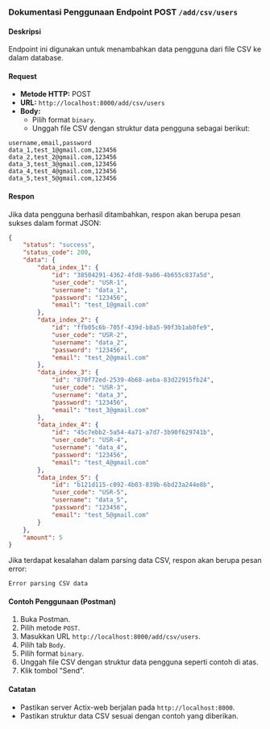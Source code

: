 ### Dokumentasi Penggunaan Endpoint POST `/add/csv/users`

#### Deskripsi
Endpoint ini digunakan untuk menambahkan data pengguna dari file CSV ke dalam database.

#### Request
- **Metode HTTP:** POST
- **URL:** `http://localhost:8000/add/csv/users`
- **Body:**
    - Pilih format `binary`.
    - Unggah file CSV dengan struktur data pengguna sebagai berikut:

```
username,email,password
data_1,test_1@gmail.com,123456
data_2,test_2@gmail.com,123456
data_3,test_3@gmail.com,123456
data_4,test_4@gmail.com,123456
data_5,test_5@gmail.com,123456
```

#### Respon

Jika data pengguna berhasil ditambahkan, respon akan berupa pesan sukses dalam format JSON:
```json
{
    "status": "success",
    "status_code": 200,
    "data": {
        "data_index_1": {
            "id": "38504291-4362-4fd8-9a86-4b655c837a5d",
            "user_code": "USR-1",
            "username": "data_1",
            "password": "123456",
            "email": "test_1@gmail.com"
        },
        "data_index_2": {
            "id": "ffb05c6b-705f-439d-b8a5-90f3b1ab0fe9",
            "user_code": "USR-2",
            "username": "data_2",
            "password": "123456",
            "email": "test_2@gmail.com"
        },
        "data_index_3": {
            "id": "870f72ed-2539-4b68-aeba-83d22915fb24",
            "user_code": "USR-3",
            "username": "data_3",
            "password": "123456",
            "email": "test_3@gmail.com"
        },
        "data_index_4": {
            "id": "45c7ebb2-5a54-4a71-a7d7-3b90f629741b",
            "user_code": "USR-4",
            "username": "data_4",
            "password": "123456",
            "email": "test_4@gmail.com"
        },
        "data_index_5": {
            "id": "b121d115-c092-4b03-839b-6bd23a244e8b",
            "user_code": "USR-5",
            "username": "data_5",
            "password": "123456",
            "email": "test_5@gmail.com"
        }
    },
    "amount": 5
}
```

Jika terdapat kesalahan dalam parsing data CSV, respon akan berupa pesan error:
```
Error parsing CSV data
```

#### Contoh Penggunaan (Postman)
1. Buka Postman.
2. Pilih metode `POST`.
3. Masukkan URL `http://localhost:8000/add/csv/users`.
4. Pilih tab `Body`.
5. Pilih format `binary`.
6. Unggah file CSV dengan struktur data pengguna seperti contoh di atas.
7. Klik tombol "Send".

#### Catatan
- Pastikan server Actix-web berjalan pada `http://localhost:8000`.
- Pastikan struktur data CSV sesuai dengan contoh yang diberikan.